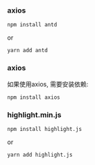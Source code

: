 
### axios
```
npm install antd
```
or
```
yarn add antd
```
### axios
如果使用axios, 需要安装依赖:
```
npm install axios
```
### highlight.min.js
```
npm install highlight.js
```
or

```
yarn add highlight.js
```
